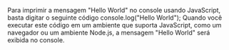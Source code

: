 Para imprimir a mensagem "Hello World" no console usando JavaScript, basta digitar o seguinte código console.log("Hello World");
Quando você executar este código em um ambiente que suporta JavaScript, como um navegador ou um ambiente Node.js, a mensagem "Hello World" será exibida no console.

